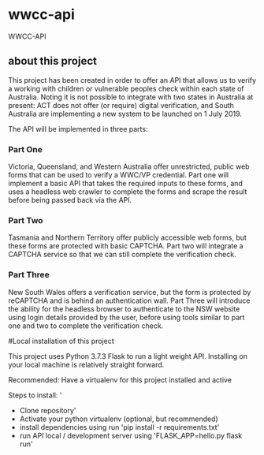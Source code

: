 # wwcc-api
WWCC-API

## about this project 

This project has been created in order to offer an API that allows us to verify a working with children or vulnerable peoples check within each state of Australia. Noting it is not possible to integrate with two states in Australia at present: ACT does not offer (or require) digital verification, and South Australia are implementing a new system to be launched on 1 July 2019.


The API will be implemented in three parts:

### Part One

Victoria, Queensland, and Western Australia offer unrestricted, public web forms that can be used to verify a WWC/VP credential. Part one will implement a basic API that takes the required inputs to these forms, and uses a headless web crawler to complete the forms and scrape the result before being passed back via the API.

### Part Two 
Tasmania and Northern Territory offer publicly accessible web forms, but these forms are protected with basic CAPTCHA. Part two will integrate a CAPTCHA service so that we can still complete the verification check.

### Part Three
New South Wales offers a verification service, but the form is protected by reCAPTCHA and is behind an authentication wall. Part Three will introduce the ability for the headless browser to authenticate to the NSW website using login details provided by the user, before using tools similar to part one and two to complete the verification check.

#Local installation of this project

This project uses Python 3.7.3 Flask to run a light weight API. 
Installing on your local machine is relatively straight forward. 

Recommended: Have a virtualenv for this project installed and active

Steps to install: '
 * Clone repository'
 * Activate your python virtualenv (optional, but recommended)
 * install dependencies using run 'pip install -r requirements.txt'
 * run API local / development server using 'FLASK_APP=hello.py flask run'